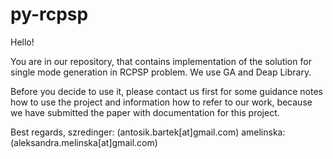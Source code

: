 py-rcpsp
========
Hello!

You are in our repository, that contains implementation of the solution for single mode generation in RCPSP problem. We use GA and Deap Library. 

Before you decide to use it, please contact us first for some guidance notes how to use the project and information how to refer to our work, because 
we have submitted the paper with documentation for this project.


Best regards,
szredinger: (antosik.bartek[at]gmail.com)
amelinska: (aleksandra.melinska[at]gmail.com)

 
  